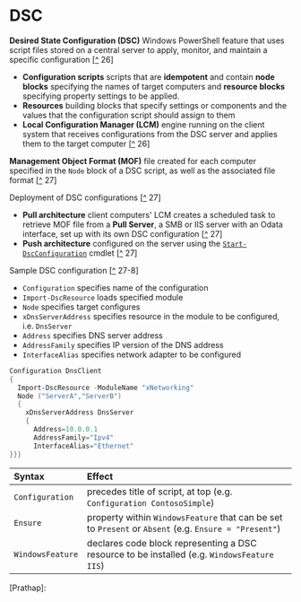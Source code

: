 # DSC
**Desired State Configuration (DSC)** Windows PowerShell feature that uses script files stored on a central server to apply, monitor, and maintain a specific configuration [[^][Zacker] 26]
- **Configuration scripts** scripts that are **idempotent** and contain **node blocks** specifying the names of target computers and **resource blocks** specifying property settings to be applied.
- **Resources** building blocks that specify settings or components and the values that the configuration script should assign to them
- **Local Configuration Manager (LCM)** engine running on the client system that receives configurations from the DSC server and applies them to the target computer [[^][Zacker] 26]

**Management Object Format (MOF)** file created for each computer specified in the <code>Node</code> block of a DSC script, as well as the associated file format [[^][Zacker] 27]

Deployment of DSC configurations [[^][Zacker] 27]
- **Pull architecture** client computers' LCM creates a scheduled task to retrieve MOF file from a **Pull Server**, a SMB or IIS server with an Odata interface, set up with its own DSC configuration [[^][Zacker] 27]
- **Push architecture** configured on the server using the [`Start-DscConfiguration`](#start-dscconfiguration) cmdlet [[^][Zacker] 27]

Sample DSC configuration [[^][Zacker] 27-8]
- `Configuration` specifies name of the configuration
- `Import-DscResource` loads specified module
- `Node` specifies target configures
- `xDnsServerAddress` specifies resource in the module to be configured, i.e. `DnsServer`
- `Address` specifies DNS server address
- `AddressFamily` specifies IP version of the DNS address
- `InterfaceAlias` specifies network adapter to be configured

```powershell
Configuration DnsClient
{
  Import-DscResource -ModuleName "xNetworking"
  Node ("ServerA","ServerB")
  {
    xDnsServerAddress DnsServer
    {
      Address=10.0.0.1
      AddressFamily="Ipv4"
      InterfaceAlias="Ethernet"
}}}
```


Syntax           | Effect
:---             | :---
`Configuration`  | precedes title of script, at top (e.g. `Configuration ContosoSimple`)
`Ensure`         | property within `WindowsFeature` that can be set to `Present` or `Absent` (e.g. `Ensure = "Present"`)
`WindowsFeature` | declares code block representing a DSC resource to be installed (e.g. `WindowsFeature IIS`)

[Zacker]: ../certs/70-740.md "Zacker, Craig. _Installation, Storage and Compute with Windows Server 2016: Exam Ref 70-740_. 2017."
[Prathap]: 